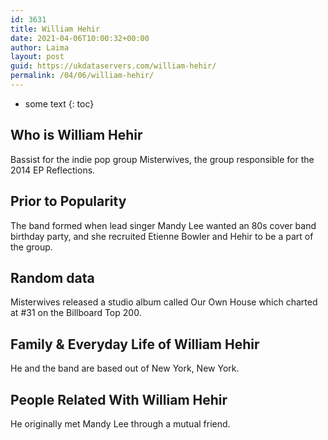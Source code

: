 ```yaml
---
id: 3631
title: William Hehir
date: 2021-04-06T10:00:32+00:00
author: Laima
layout: post
guid: https://ukdataservers.com/william-hehir/
permalink: /04/06/william-hehir/
---
```


* some text
{: toc}


## Who is William Hehir
                  
                  
                  
Bassist for the indie pop group Misterwives, the group responsible for the 2014 EP Reflections.
                  
              
            
              
            
                
                
                
## Prior to Popularity
                  
                  
                  
The band formed when lead singer Mandy Lee wanted an 80s cover band birthday party, and she recruited Etienne Bowler and Hehir to be a part of the group.
                  
              
            
              
            
                
                
                
## Random data
                  
                  
                  
Misterwives released a studio album called Our Own House which charted at #31 on the Billboard Top 200.
                  
              
            
              
            
                
                
                
## Family & Everyday Life of William Hehir
                  
                  
                  
He and the band are based out of New York, New York.
                  
              
            
              
            
                
                
                
## People Related With William Hehir
                  
                  
                  
He originally met Mandy Lee through a mutual friend.
                  
              
            
              
            
                
              
            
              
              
            
            
              
            
          
          
          
